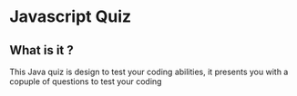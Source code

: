 # Javascript Quiz

## What is it ?

 This Java quiz is design to test your coding abilities, it presents you with a copuple of questions to test your coding 

 ## 